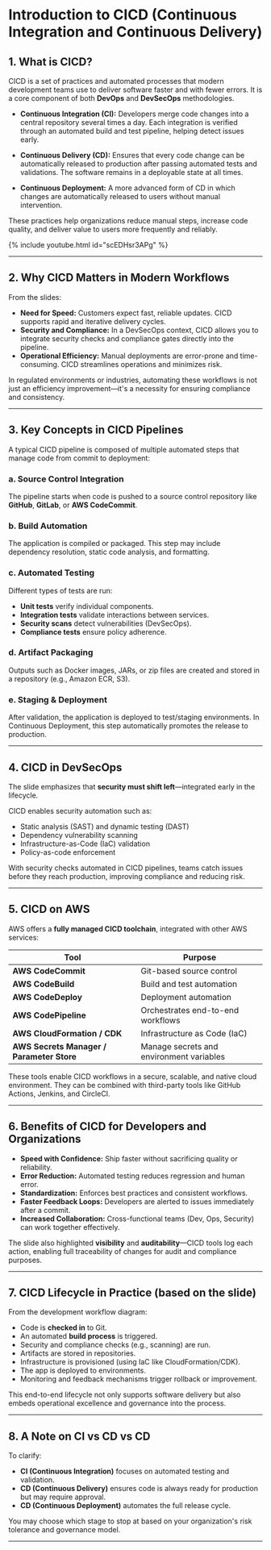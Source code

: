 # **Introduction to CICD (Continuous Integration and Continuous Delivery)**

## **1. What is CICD?**

CICD is a set of practices and automated processes that modern development teams use to deliver software faster and with fewer errors. It is a core component of both **DevOps** and **DevSecOps** methodologies.

- **Continuous Integration (CI):** Developers merge code changes into a central repository several times a day. Each integration is verified through an automated build and test pipeline, helping detect issues early.
  
- **Continuous Delivery (CD):** Ensures that every code change can be automatically released to production after passing automated tests and validations. The software remains in a deployable state at all times.

- **Continuous Deployment:** A more advanced form of CD in which changes are automatically released to users without manual intervention.

These practices help organizations reduce manual steps, increase code quality, and deliver value to users more frequently and reliably.

{% include youtube.html id="scEDHsr3APg" %}

---

## **2. Why CICD Matters in Modern Workflows**

From the slides:

- **Need for Speed:** Customers expect fast, reliable updates. CICD supports rapid and iterative delivery cycles.
- **Security and Compliance:** In a DevSecOps context, CICD allows you to integrate security checks and compliance gates directly into the pipeline.
- **Operational Efficiency:** Manual deployments are error-prone and time-consuming. CICD streamlines operations and minimizes risk.

In regulated environments or industries, automating these workflows is not just an efficiency improvement—it's a necessity for ensuring compliance and consistency.

---

## **3. Key Concepts in CICD Pipelines**

A typical CICD pipeline is composed of multiple automated steps that manage code from commit to deployment:

### a. **Source Control Integration**
The pipeline starts when code is pushed to a source control repository like **GitHub**, **GitLab**, or **AWS CodeCommit**.

### b. **Build Automation**
The application is compiled or packaged. This step may include dependency resolution, static code analysis, and formatting.

### c. **Automated Testing**
Different types of tests are run:
- **Unit tests** verify individual components.
- **Integration tests** validate interactions between services.
- **Security scans** detect vulnerabilities (DevSecOps).
- **Compliance tests** ensure policy adherence.

### d. **Artifact Packaging**
Outputs such as Docker images, JARs, or zip files are created and stored in a repository (e.g., Amazon ECR, S3).

### e. **Staging & Deployment**
After validation, the application is deployed to test/staging environments. In Continuous Deployment, this step automatically promotes the release to production.

---

## **4. CICD in DevSecOps**

The slide emphasizes that **security must shift left**—integrated early in the lifecycle.

CICD enables security automation such as:
- Static analysis (SAST) and dynamic testing (DAST)
- Dependency vulnerability scanning
- Infrastructure-as-Code (IaC) validation
- Policy-as-code enforcement

With security checks automated in CICD pipelines, teams catch issues before they reach production, improving compliance and reducing risk.

---

## **5. CICD on AWS**

AWS offers a **fully managed CICD toolchain**, integrated with other AWS services:

| Tool | Purpose |
|------|---------|
| **AWS CodeCommit** | Git-based source control |
| **AWS CodeBuild** | Build and test automation |
| **AWS CodeDeploy** | Deployment automation |
| **AWS CodePipeline** | Orchestrates end-to-end workflows |
| **AWS CloudFormation / CDK** | Infrastructure as Code (IaC) |
| **AWS Secrets Manager / Parameter Store** | Manage secrets and environment variables |

These tools enable CICD workflows in a secure, scalable, and native cloud environment. They can be combined with third-party tools like GitHub Actions, Jenkins, and CircleCI.

---

## **6. Benefits of CICD for Developers and Organizations**

- **Speed with Confidence:** Ship faster without sacrificing quality or reliability.
- **Error Reduction:** Automated testing reduces regression and human error.
- **Standardization:** Enforces best practices and consistent workflows.
- **Faster Feedback Loops:** Developers are alerted to issues immediately after a commit.
- **Increased Collaboration:** Cross-functional teams (Dev, Ops, Security) can work together effectively.

The slide also highlighted **visibility** and **auditability**—CICD tools log each action, enabling full traceability of changes for audit and compliance purposes.

---

## **7. CICD Lifecycle in Practice (based on the slide)**

From the development workflow diagram:

- Code is **checked in** to Git.
- An automated **build process** is triggered.
- Security and compliance checks (e.g., scanning) are run.
- Artifacts are stored in repositories.
- Infrastructure is provisioned (using IaC like CloudFormation/CDK).
- The app is deployed to environments.
- Monitoring and feedback mechanisms trigger rollback or improvement.

This end-to-end lifecycle not only supports software delivery but also embeds operational excellence and governance into the process.

---

## **8. A Note on CI vs CD vs CD**

To clarify:
- **CI (Continuous Integration)** focuses on automated testing and validation.
- **CD (Continuous Delivery)** ensures code is always ready for production but may require approval.
- **CD (Continuous Deployment)** automates the full release cycle.

You may choose which stage to stop at based on your organization's risk tolerance and governance model.

---